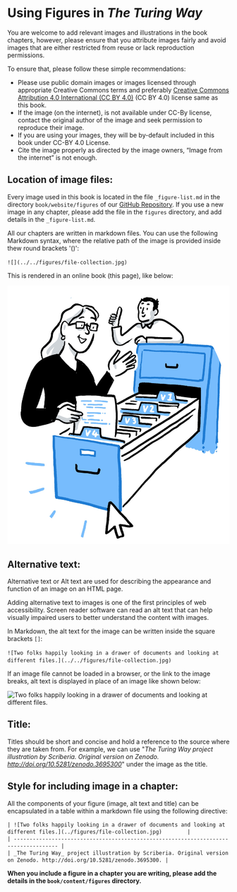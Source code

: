 # Using Figures in _The Turing Way_

You are welcome to add relevant images and illustrations in the book chapters, however, please ensure that you attribute images fairly and avoid images that are either restricted from reuse or lack reproduction permissions.

To ensure that, please follow these simple recommendations:

- Please use public domain images or images licensed through appropriate Creative Commons terms and preferably [Creative Commons Attribution 4.0 International (CC BY 4.0)](https://creativecommons.org/licenses/by/4.0/deed.ast) (CC BY 4.0) license same as this book.
- If the image (on the internet), is not available under CC-By license, contact the original author of the image and seek permission to reproduce their image.
- If you are using your images, they will be by-default included in this book under CC-BY 4.0 License.
- Cite the image properly as directed by the image owners, “Image from the internet” is not enough.

## Location of image files:

Every image used in this book is located in the file `_figure-list.md` in the directory `book/website/figures` of our [GitHub Repository](https://github.com/alan-turing-institute/the-turing-way/tree/master/book/website/figures).
If you use a new image in any chapter, please add the file in the `figures` directory, and add details in the `_figure-list.md`.

All our chapters are written in markdown files.
You can use the following Markdown syntax, where the relative path of the image is provided inside thew round brackets '()':

`![](../../figures/file-collection.jpg)`

This is rendered in an online book (this page), like below:

![](../../figures/file-collection.jpg)

## Alternative text:

Alternative text or Alt text are used for describing the appearance and function of an image on an HTML page.

Adding alternative text to images is one of the first principles of web accessibility.
Screen reader software can read an alt text that can help visually impaired users to better understand the content with images.

In Markdown, the alt text for the image can be written inside the square brackets `[]`:

```![Two folks happily looking in a drawer of documents and looking at different files.](../../figures/file-collection.jpg)```

If an image file cannot be loaded in a browser, or the link to the image breaks, alt text is displayed in place of an image like shown below:

![Two folks happily looking in a drawer of documents and looking at different files.](../figures/file-collection.jpg)

## Title:

Titles should be short and concise and hold a reference to the source where they are taken from.
For example, we can use "*_The Turing Way_ project illustration by Scriberia. Original version on Zenodo. http://doi.org/10.5281/zenodo.3695300*" under the image as the title.

## Style for including image in a chapter:

All the components of your figure (image, alt text and title) can be encapsulated in a table within a markdown file using the following directive:

```
| ![Two folks happily looking in a drawer of documents and looking at different files.](../figures/file-collection.jpg)        |
| ------------------------------------------------------------------------------------ |
| _The Turing Way_ project illustration by Scriberia. Original version on Zenodo. http://doi.org/10.5281/zenodo.3695300. |
```

**When you include a figure in a chapter you are writing, please add the details in the `book/content/figures` directory.**
